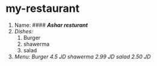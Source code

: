 # my-restaurant
1. Name: #### **_Ashar resturant_**
2. _Dishes:_
   1. Burger 
   2. shawerma 
   3. salad 
3. _Menu:_ 
   _Burger_     _4.5 JD_ 
   _shawerma_   _2.99 JD_
   _salad_      _2.50 JD_